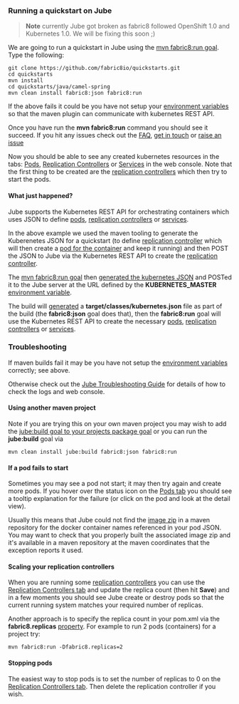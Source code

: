 ### Running a quickstart on Jube

> **Note** currently Jube got broken as fabric8 followed OpenShift 1.0 and Kubernetes 1.0. We will be fixing this soon ;)

We are going to run a quickstart in Jube using the [mvn fabric8:run goal](mavenPlugin.html#running). Type the following:

    git clone https://github.com/fabric8io/quickstarts.git
    cd quickstarts
    mvn install
    cd quickstarts/java/camel-spring
    mvn clean install fabric8:json fabric8:run

If the above fails it could be you have not setup your [environment variables](getStartedJube.html#setting-environment-variables) so that the maven plugin can communicate with kubernetes REST API.

Once you have run the **mvn fabric8:run** command you should see it succeed. If you hit any issues check out the [FAQ](http://fabric8.io/guide/FAQ.html), [get in touch](http://fabric8.io/community/index.html) or [raise an issue](https://github.com/fabric8io/fabric8/issues)

Now you should be able to see any created kubernetes resources in the tabs: [Pods](http://localhost:8585/hawtio/kubernetes/pods), [Replication Controllers](http://localhost:8585/hawtio/kubernetes/replicationControllers) or [Services](http://localhost:8585/hawtio/kubernetes/services) in the web console. Note that the first thing to be created are the [replication controllers](replicationControllers.html) which then try to start the pods.

#### What just happened?

Jube supports the Kubernetes REST API for orchestrating containers which uses JSON to define [pods](pods.html), [replication controllers](replicationControllers.html) or [services](services.html).

In the above example we used the maven tooling to generate the Kuberenetes JSON for a quickstart (to define [replication controller](replicationControllers.html) which will then create a [pod for the container](pods.html) and keep it running) and then POST the JSON to Jube via the Kubernetes REST API to create the [replication controller](replicationControllers.html).

The [mvn fabric8:run goal](mavenPlugin.html#running) then [generated the kubernetes JSON](mavenPlugin.html#generating-the-json) and POSTed it to the Jube server at the URL defined by the **KUBERNETES_MASTER** [environment variable](getStartedJube.html#setting-environment-variables).

The build will [generated](mavenPlugin.html#generating-the-json) a **target/classes/kubernetes.json** file as part of the build (the **fabric8:json** goal does that), then the **fabric8:run** goal will use the Kubernetes REST API to create the necessary [pods](pods.html), [replication controllers](replicationControllers.html) or [services](services.html).

### Troubleshooting

If maven builds fail it may be you have not setup the [environment variables](getStartedJube.html#setting-environment-variables) correctly; see above.

Otherwise check out the [Jube Troubleshooting Guide](http://fabric8.io/jube/troubleshooting.html) for details of how to check the logs and web console.

#### Using another maven project

Note if you are trying this on your own maven project you may wish to add the [jube:build goal to your projects package goal](http://fabric8.io/jube/mavenPlugin.html#adding-the-plugin-to-your-project) or you can run the **jube:build** goal via

    mvn clean install jube:build fabric8:json fabric8:run

#### If a pod fails to start

Sometimes you may see a pod not start; it may then try again and create more pods. If you hover over the status icon on the [Pods tab](http://localhost:8585/hawtio/kubernetes/pods) you should see a tooltip explanation for the failure (or click on the pod and look at the detail view).

Usually this means that Jube could not find the [image zip](http://fabric8.io/jube/imageZips.html) in a maven repository for the docker container names referenced in your pod JSON. You may want to check that you properly built the associated image zip and it's available in a maven repository at the maven coordinates that the exception reports it used.

#### Scaling your replication controllers

When you are running some [replication controllers](replicationControllers.html) you can use the [Replication Controllers tab](http://localhost:8585/hawtio/kubernetes/replicationControllers) and update the replica count (then hit **Save**) and in a few moments you should see Jube create or destroy pods so that the current running system matches your required number of replicas.

Another approach is to specify the replica count in your pom.xml via the **fabric8.replicas** [property](mavenPlugin.html#properties-for-configuring-the-generation). For example to run 2 pods (containers) for a project try:

    mvn fabric8:run -Dfabric8.replicas=2

#### Stopping pods

The easiest way to stop pods is to set the number of replicas to 0 on the [Replication Controllers tab](http://localhost:8585/hawtio/kubernetes/replicationControllers). Then delete the replication controller if you wish.

